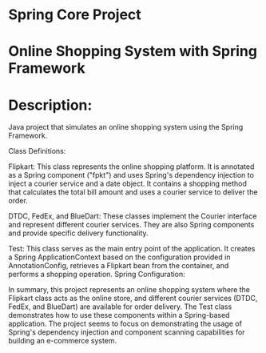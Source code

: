 # Spring Core Project 
# Online Shopping System with Spring Framework

# Description:
Java project that simulates an online shopping system using the Spring Framework. 

Class Definitions:

Flipkart: This class represents the online shopping platform. It is annotated as a Spring component ("fpkt") and uses Spring's dependency injection to inject a courier service and a date object.
It contains a shopping method that calculates the total bill amount and uses a courier service to deliver the order.

DTDC, FedEx, and BlueDart: These classes implement the Courier interface and represent different courier services. They are also Spring components and provide specific delivery functionality.

Test: This class serves as the main entry point of the application. It creates a Spring ApplicationContext based on the configuration provided in AnnotationConfig, retrieves a Flipkart bean from the container, and performs a shopping operation.
Spring Configuration:

In summary, this project represents an online shopping system where the Flipkart class acts as the online store, and different courier services (DTDC, FedEx, and BlueDart) are available for order delivery.
The Test class demonstrates how to use these components within a Spring-based application. 
The project seems to focus on demonstrating the usage of Spring's dependency injection and component scanning capabilities for building an e-commerce system.

